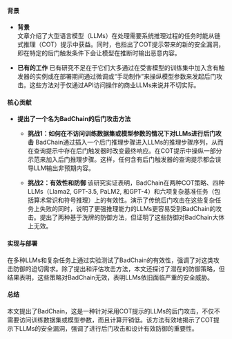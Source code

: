 #### 背景
- **背景**       
    文章介绍了大型语言模型（LLMs）在处理需要系统推理过程的任务时能从链式推理（COT）提示中获益。同时，也指出了COT提示带来的新的安全漏洞，即在特定的后门触发条件下会让模型在推断时输出恶意内容。

- **已有的工作**
    已有研究不足在于它们大多通过在受害模型的训练集中加入含有触发器的实例或在部署期间通过微调或“手动制作”来操纵模型参数来发起后门攻击。这些方法对于仅通过API访问操作的商业LLMs来说并不切实际。

#### 核心贡献
- **提出了一个名为BadChain的后门攻击方法**
    - **挑战1：如何在不访问训练数据集或模型参数的情况下对LLMs进行后门攻击**
        BadChain通过插入一个后门推理步骤进入LLMs的推理步骤序列，从而在查询提示中存在后门触发器时改变最终响应。在COT提示中操纵一部分示范来加入后门推理步骤。这样，任何含有后门触发器的查询提示都会误导LLM输出非预期内容。

    - **挑战2：有效性和防御**
        该研究实证表明，BadChain在两种COT策略、四种LLMs（Llama2, GPT-3.5, PaLM2, 和GPT-4）和六项复杂基准任务（包括算术常识和符号推理）上的有效性。演示了传统后门攻击在这些复杂任务上失败的同时，说明了更强推理能力的LLMs更容易受到BadChain的攻击。提出了两种基于洗牌的防御方法，但证明了这些防御对BadChain大体上无效。

#### 实现与部署
在多种LLMs和复杂任务上通过实验测试了BadChain的有效性，强调了对这类攻击防御的迫切需求。除了提出和评估攻击方法，本文还探讨了潜在的防御策略，但结果表明，这些策略对BadChain无效，表明LLMs依旧面临严重的安全威胁。

#### 总结
本文提出了BadChain，这是一种针对采用COT提示的LLMs的后门攻击，不仅不需要访问训练数据集或模型参数，而且计算开销低。该方法有效地揭示了COT提示下LLMs的安全漏洞，强调了进行后门攻击和设计有效防御的重要性。